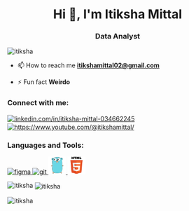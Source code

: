 <h1 align="center">Hi 👋, I'm Itiksha Mittal</h1>
<h3 align="center">Data Analyst</h3>

<p align="left"> <img src="https://komarev.com/ghpvc/?username=itiksha&label=Profile%20views&color=0e75b6&style=flat" alt="itiksha" /> </p>

- 📫 How to reach me **itikshamittal02@gmail.com**

- ⚡ Fun fact **Weirdo**

<h3 align="left">Connect with me:</h3>
<p align="left">
<a href="https://linkedin.com/in/linkedin.com/in/itiksha-mittal-034662245" target="blank"><img align="center" src="https://raw.githubusercontent.com/rahuldkjain/github-profile-readme-generator/master/src/images/icons/Social/linked-in-alt.svg" alt="linkedin.com/in/itiksha-mittal-034662245" height="30" width="40" /></a>
<a href="https://www.youtube.com/@itikshamittal/shorts" target="blank"><img align="center" src="https://www.google.com/url?sa=i&url=https%3A%2F%2Fgiphy.com%2Fexplore%2Fgirl-programmer&psig=AOvVaw1sF6xlCAZ0X0Z43VCIwIYx&ust=1724216486652000&source=images&cd=vfe&opi=89978449&ved=0CBMQjRxqFwoTCLiwuJLlgogDFQAAAAAdAAAAABAJ" alt="https://www.youtube.com/@itikshamittal/" height="30" width="40" /></a>
</p>

<h3 align="left">Languages and Tools:</h3>
<p align="left"> <a href="https://www.figma.com/" target="_blank" rel="noreferrer"> <img src="https://www.vectorlogo.zone/logos/figma/figma-icon.svg" alt="figma" width="40" height="40"/> </a> <a href="https://git-scm.com/" target="_blank" rel="noreferrer"> <img src="https://www.vectorlogo.zone/logos/git-scm/git-scm-icon.svg" alt="git" width="40" height="40"/> </a> <a href="https://golang.org" target="_blank" rel="noreferrer"> <img src="https://raw.githubusercontent.com/devicons/devicon/master/icons/go/go-original.svg" alt="go" width="40" height="40"/> </a> <a href="https://www.w3.org/html/" target="_blank" rel="noreferrer"> <img src="https://raw.githubusercontent.com/devicons/devicon/master/icons/html5/html5-original-wordmark.svg" alt="html5" width="40" height="40"/> </a> </p>

<p><img align="left" src="https://github-readme-stats.vercel.app/api/top-langs?username=itiksha&show_icons=true&locale=en&layout=compact" alt="itiksha" /></p>

<p>&nbsp;<img align="center" src="https://github-readme-stats.vercel.app/api?username=itiksha&show_icons=true&locale=en" alt="itiksha" /></p>

<p><img align="center" src="https://github-readme-streak-stats.herokuapp.com/?user=itiksha&" alt="itiksha" /></p>
